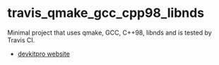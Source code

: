 # travis_qmake_gcc_cpp98_libnds

Minimal project that uses qmake, GCC, C++98, libnds and is tested by Travis CI.

 * [devkitpro website](http://devkitpro.org)

